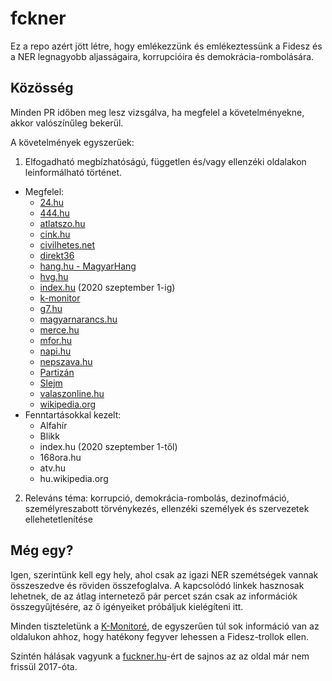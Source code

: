 # fckner

Ez a repo azért jött létre, hogy emlékezzünk és emlékeztessünk a Fidesz és a NER legnagyobb aljasságaira, korrupcióira és demokrácia-rombolására.

## Közösség

Minden PR időben meg lesz vizsgálva, ha megfelel a követelményekne, akkor valószínűleg bekerül.

A követelmények egyszerűek:

1. Elfogadható megbízhatóságú, független és/vagy ellenzéki oldalakon leinformálható történet.
  - Megfelel:
    - [24.hu](https://24.hu/)
    - [444.hu](https://444.hu/)
    - [atlatszo.hu](https://atlatszo.hu/)
    - [cink.hu](https://cink.hu/)
    - [civilhetes.net](https://civilhetes.net/)
    - [direkt36](https://www.direkt36.hu/)
    - [hang.hu - MagyarHang](https://hang.hu/)
    - [hvg.hu](https://hvg.hu/)
    - [index.hu](https://index.hu/) (2020 szeptember 1-ig)
    - [k-monitor](https://adatbazis.k-monitor.hu/)
    - [g7.hu](https://g7.hu/)
    - [magyarnarancs.hu](https://magyarnarancs.hu/)
    - [merce.hu](https://merce.hu/)
    - [mfor.hu](https://mfor.hu/)
    - [napi.hu](https://www.napi.hu/)
    - [nepszava.hu](https://nepszava.hu/)
    - [Partizán](https://partizan.merce.hu/)
    - [Slejm](https://slejm.atlatszo.hu/)
    - [valaszonline.hu](https://www.valaszonline.hu/)
    - [wikipedia.org](https://www.wikipedia.org/)
  - Fenntartásokkal kezelt:
    - Alfahír
    - Blikk
    - index.hu (2020 szeptember 1-től)
    - 168ora.hu
    - atv.hu
    - hu.wikipedia.org
2. Releváns téma: korrupció, demokrácia-rombolás, dezinofmáció, személyreszabott törvénykezés, ellenzéki személyek és szervezetek ellehetetlenítése

## Még egy?

Igen, szerintünk kell egy hely, ahol csak az igazi NER szemétségek vannak összeszedve és röviden összefoglalva. A kapcsolódó linkek hasznosak lehetnek, de az átlag internetező pár percet szán csak az információk összegyűjtésére, az ő igényeiket próbáljuk kielégíteni itt.

Minden tiszteletünk a [K-Monitoré](https://k-monitor.hu/rolunk), de egyszerűen túl sok információ van az oldalukon ahhoz, hogy hatékony fegyver lehessen a Fidesz-trollok ellen.

Szintén hálásak vagyunk a [fuckner.hu](http://fuckner.hu/)-ért de sajnos az az oldal már nem frissül 2017-óta.
